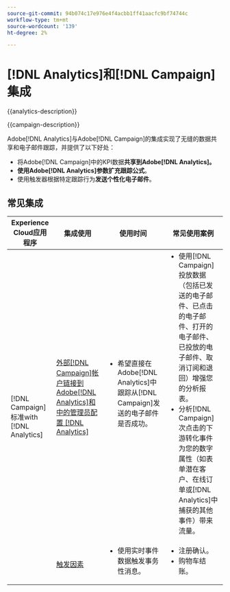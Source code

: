 ```yaml
---
source-git-commit: 94b074c17e976e4f4acbb1ff41aacfc9bf74744c
workflow-type: tm+mt
source-wordcount: '139'
ht-degree: 2%

---
```



# [!DNL Analytics]和[!DNL Campaign]集成

{{analytics-description}}

{{campaign-description}}

Adobe[!DNL Analytics]与Adobe[!DNL Campaign]的集成实现了无缝的数据共享和电子邮件跟踪，并提供了以下好处：

+ 将Adobe[!DNL Campaign]中的KPI数据&#x200B;**共享到Adobe[!DNL Analytics]。**
+ **使用Adobe[!DNL Analytics]参数扩充跟踪公式**。
+ 使用触发器根据特定跟踪行为&#x200B;**发送个性化电子邮件**。

## 常见集成

<table>
    <thead>
        <tr>
            <th>Experience Cloud应用程序</th>
            <th>集成使用</th>
            <th>使用时间</th>
            <th>常见使用案例</th>
        </tr>
    </thead>
    <tbody>
        <tr>
            <td rowspan="2">[!DNL Campaign] 标准with [!DNL Analytics]</td>
            <td><a href="https://experienceleague.adobe.com/docs/campaign-standard-learn/tutorials/integrations/track-the-success-of-your-deliveries-in-analytics.html" target="_blank" rel="noreferrer">外部[!DNL Campaign]帐户链接到Adobe[!DNL Analytics]和中的管理员配置 [!DNL Analytics]</a></td>
            <td>
                <ul style="margin-top: 0;">
                    <li>希望直接在Adobe[!DNL Analytics]中跟踪从[!DNL Campaign]发送的电子邮件是否成功。</li>
                </ul>
            </td>
            <td>
              <ul style="margin-top: 0;">
                <li>使用[!DNL Campaign]投放数据（包括已发送的电子邮件、已点击的电子邮件、打开的电子邮件、已投放的电子邮件、取消订阅和退回）增强您的分析报表。</li>
                <li>分析[!DNL Campaign]次点击的下游转化事件为您的数字属性（如表单潜在客户、在线订单或[!DNL Analytics]中捕获的其他事件）带来流量。</li>
              </ul>
            </td>
        </tr>
        <tr>
            <td><a href="../../integrations/tutorials/campaign-analytics/campaign-analytics-trigger.md" target="_blank" rel="noreferrer">触发因素</a></li>
            <td>
                <ul style="margin-top: 0;">
                    <li>使用实时事件数据触发事务性消息。</li>
                </ul>
            </td>
            <td>
              <ul style="margin-top: 0;">
                <li>注册确认。</li>
                <li>购物车结账。</li>
              </ul>
            </td>
        </tr>              
    </tbody>          
</table>
